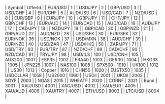 | Symbol | OfferId |
| EUR/USD | 1 |
| USD/JPY | 2 |
| GBP/USD | 3 |
| USD/CHF | 4 |
| EUR/CHF | 5 |
| AUD/USD | 6 |
| USD/CAD | 7 |
| NZD/USD | 8 |
| EUR/GBP | 9 |
| EUR/JPY | 10 |
| GBP/JPY | 11 |
| CHF/JPY | 12 |
| GBP/CHF | 13 |
| EUR/AUD | 14 |
| EUR/CAD | 15 |
| AUD/CAD | 16 |
| AUD/JPY | 17 |
| CAD/JPY | 18 |
| NZD/JPY | 19 |
| GBP/CAD | 20 |
| GBP/NZD | 21 |
| GBP/AUD | 22 |
| AUD/NZD | 28 |
| USD/SEK | 30 |
| EUR/SEK | 32 |
| EUR/NOK | 36 |
| USD/NOK | 37 |
| USD/MXN | 38 |
| AUD/CHF | 39 |
| EUR/NZD | 40 |
| USD/ZAR | 47 |
| USD/HKD | 50 |
| ZAR/JPY | 71 |
| USD/TRY | 83 |
| EUR/TRY | 87 |
| NZD/CHF | 89 |
| CAD/CHF | 90 |
| NZD/CAD | 91 |
| TRY/JPY | 98 |
| USD/ILS | 100 |
| USD/CNH | 105 |
| AUS200 | 1001 |
| ESP35 | 1002 |
| FRA40 | 1003 |
| GER30 | 1004 |
| HKG33 | 1005 |
| JPN225 | 1007 |
| NAS100 | 1008 |
| SPX500 | 1010 |
| UK100 | 1012 |
| US30 | 1013 |
| Copper | 1016 |
| CHN50 | 1020 |
| EUSTX50 | 1035 |
| USDOLLAR | 1058 |
| US2000 | 1060 |
| USOil | 2001 |
| UKOil | 2002 |
| SOYF | 2003 |
| NGAS | 2015 |
| WHEATF | 2020 |
| CORNF | 2021 |
| Bund | 3001 |
| XAU/USD | 4001 |
| XAG/USD | 4002 |
| XAU/EUR | 4005 |
| XAU/AUD | 4006 |
| XAU/TRY | 4007 |
| ETH/USD | 8003 |
| LTC/USD | 8004 |